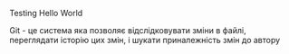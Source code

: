 Testing Hello World

Git - це система яка позволяє відслідковувати зміни в файлі, переглядати історію цих змін, і шукати приналежність змін до автору
